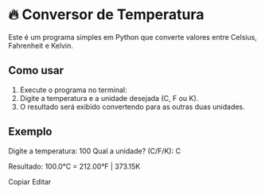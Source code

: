 # 🔥 Conversor de Temperatura

Este é um programa simples em Python que converte valores entre Celsius, Fahrenheit e Kelvin.

## Como usar

1. Execute o programa no terminal:
2. Digite a temperatura e a unidade desejada (C, F ou K).
3. O resultado será exibido convertendo para as outras duas unidades.

## Exemplo

Digite a temperatura: 100
Qual a unidade? (C/F/K): C

Resultado: 100.0°C = 212.00°F | 373.15K

Copiar
Editar

